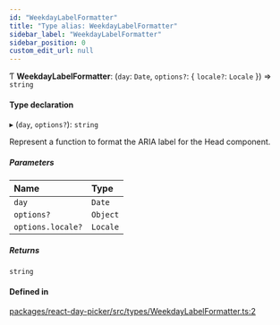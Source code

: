 ```yaml
---
id: "WeekdayLabelFormatter"
title: "Type alias: WeekdayLabelFormatter"
sidebar_label: "WeekdayLabelFormatter"
sidebar_position: 0
custom_edit_url: null
---
```


Ƭ **WeekdayLabelFormatter**: (`day`: `Date`, `options?`: { `locale?`: `Locale`  }) => `string`

#### Type declaration

▸ (`day`, `options?`): `string`

Represent a function to format the ARIA label for the Head component.

##### Parameters

| Name | Type |
| :------ | :------ |
| `day` | `Date` |
| `options?` | `Object` |
| `options.locale?` | `Locale` |

##### Returns

`string`

#### Defined in

[packages/react-day-picker/src/types/WeekdayLabelFormatter.ts:2](https://github.com/gpbl/react-day-picker/blob/6bc3b9d0/packages/react-day-picker/src/types/WeekdayLabelFormatter.ts#L2)
